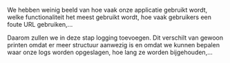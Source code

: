 We hebben weinig beeld van hoe vaak onze applicatie gebruikt wordt, welke functionaliteit het meest gebruikt wordt, hoe vaak gebruikers een foute URL gebruiken,...

Daarom zullen we in deze stap logging toevoegen.
Dit verschilt van gewoon printen omdat er meer structuur aanwezig is en omdat we kunnen bepalen waar onze logs worden opgeslagen, hoe lang ze worden bijgehouden,...
